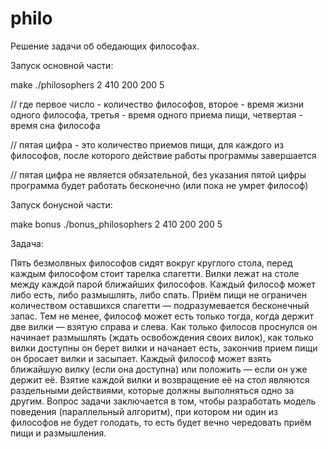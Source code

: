 # philo

Решение задачи об обедающих философах.


Запуск основной части:

  make
  ./philosophers 2 410 200 200 5


// где первое число - количество философов, второе - время жизни одного философа, третья - время одного приема пищи, четвертая - время сна философа

// пятая цифра - это количество приемов пищи, для каждого из философов, после которого действие работы программы завершается

// пятая цифра не является обязательной, без указания пятой цифры программа будет работать бесконечно (или пока не умрет философ)
 
 
Запуск бонусной части:

  make bonus
  ./bonus_philosophers 2 410 200 200 5
  
  
Задача:

Пять безмолвных философов сидят вокруг круглого стола, перед каждым философом стоит тарелка спагетти. Вилки лежат на столе между каждой парой ближайших философов.
Каждый философ может либо есть, либо размышлять, либо спать. Приём пищи не ограничен количеством оставшихся спагетти — подразумевается бесконечный запас. Тем не менее, философ может есть только тогда, когда держит две вилки — взятую справа и слева. Как только филосов проснулся он начинает размышлять (ждать освобождения своих вилок), как только вилки доступны он берет вилки и начанает есть, закончив прием пищи он бросает вилки и засыпает.
Каждый философ может взять ближайшую вилку (если она доступна) или положить — если он уже держит её. Взятие каждой вилки и возвращение её на стол являются раздельными действиями, которые должны выполняться одно за другим.
Вопрос задачи заключается в том, чтобы разработать модель поведения (параллельный алгоритм), при котором ни один из философов не будет голодать, то есть будет вечно чередовать приём пищи и размышления.
